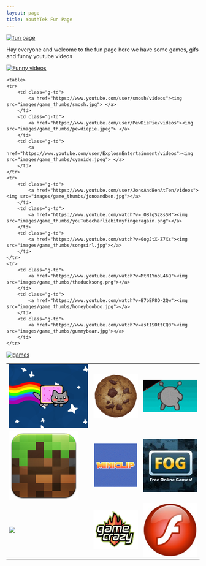 ```yaml
---
layout: page
title: YouthTek Fun Page
---
```

<body background="images/game_thumbs/background.gif">
</body>
<a class="logo" href="http://cooltext.com"><img src="http://images.cooltext.com/3723645.png" width="330" height="69" alt="fun page" /></a>

<p class="g-p">Hay everyone and welcome to the fun page here we have some games, gifs and funny youtube videos</p>
<div class="g-center">
	<a class:"logo" href="http://cooltext.com"><img src="http://images.cooltext.com/3723771.png" width="453" height="74" alt="Funny videos" /></a>

	<table>
	<tr>
		<td class="g-td">
			<a href="https://www.youtube.com/user/smosh/videos"><img src="images/game_thumbs/smosh.jpg"> </a>
		</td>
		<td class="g-td">
			<a href="https://www.youtube.com/user/PewDiePie/videos"><img src="images/game_thumbs/pewdiepie.jpeg"> </a>
		</td>
		<td class="g-td">
			<a href="https://www.youtube.com/user/ExplosmEntertainment/videos"><img src="images/game_thumbs/cyanide.jpeg"> </a>
		</td>
	</tr>
	<tr>
		<td class="g-td">
			<a href="https://www.youtube.com/user/JonoAndBenAtTen/videos"><img src="images/game_thumbs/jonoandben.jpg"></a>
		</td>
		<td class="g-td">
			<a href="https://www.youtube.com/watch?v=_OBlgSz8sSM"><img src="images/game_thumbs/youTubecharliebitmyfingeragain.png"></a>
		</td>
		<td class="g-td">
			<a href="https://www.youtube.com/watch?v=0ogJtX-Z7Xs"><img src="images/game_thumbs/songsirl.jpg"></a>
		</td>
	</tr>
	<tr>
		<td class="g-td">
			<a href="https://www.youtube.com/watch?v=MtN1YnoL46Q"><img src="images/game_thumbs/theducksong.png"></a>
		</td>
		<td class="g-td">
			<a href="https://www.youtube.com/watch?v=B7bEP8O-2Qw"><img src="images/game_thumbs/honeybooboo.jpg"></a>
		</td>
		<td class="g-td">
			<a href="https://www.youtube.com/watch?v=astISOttCQ0"><img src="images/game_thumbs/gummybear.jpg"></a>
		</td>
	</tr>
</table>

</div>
<div class="g-center">

<a class= "logo" href="http://cooltext.com"><img src="http://images.cooltext.com/3723691.png" width="223" height="74" alt="games" /></a>
<table>
	<tr>
		<td class="g-td">
			<a href="https://www.youtube.com/user/smosh/videos"><img src="images/game_thumbs/nyancat.gif"> </a>
		</td>
		<td class="g-td">
			<a href="http://orteil.dashnet.org/cookieclicker/"><img src="images/game_thumbs/cookieclicker.png"> </a>
		</td>
		<td class="g-td">
			<a href="http://www.coolmath-games.com/0-run-2/"><img src="images/game_thumbs/run2.gif"> </a>
		</td>
	</tr>
	<tr>
		<td class="g-td">
			<a href="http://i.imgur.com/VbG0LjP.png"><img src="images/game_thumbs/minecraft.jpg"></a>
		</td>
		<td class="g-td">
			<a href="http://www.miniclip.com/games/en/"><img src="images/game_thumbs/miniclip.jpeg"></a>
		</td>
		<td class="g-td">
			<a href="http://www.freeonlinegames.com/"><img src="images/game_thumbs/fog.jpg"></a>
		</td>
	</tr>
	<tr>
		<td class="g-td">
			<a href="http://www.staggeringbeauty.com/"><img src="http://www.chromeexperiments.com/detail/staggering-beauty/img/ahZzfmNocm9tZXhwZXJpbWVudHMtaHJkchgLEg9FeHBlcmltZW50SW1hZ2UYsv7RBQw/large"></a>
		</td>
		<td class="g-td">
			<a href="http://www.crazygames.com/"><img src="images/game_thumbs/crazygames.png"></a>
		</td>
		<td class="g-td">
			<a href="http://www.flash-game.net/"><img src="images/game_thumbs/flashgames.jpg"></a>
		</td>
	</tr>
</table>

</div>